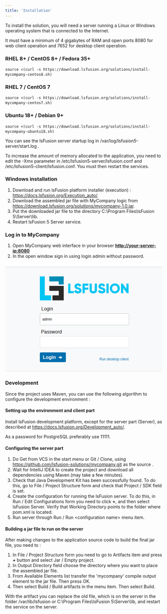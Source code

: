 ```yaml
---
title: 'Installation'
---
```


To install the solution, you will need a server running a Linux or Windows operating system that is connected to the Internet.

It must have a minimum of 4 gigabytes of RAM and open ports 8080 for web client operation and 7652 for desktop client operation.

### RHEL 8+ / CentOS 8+ / Fedora 35+
```
source <(curl -s https://download.lsfusion.org/solutions/install-mycompany-centos8.sh)
```

### RHEL 7 / CentOS 7
```
source <(curl -s https://download.lsfusion.org/solutions/install-mycompany-centos7.sh)
```

### Ubuntu 18+ / Debian 9+
```
source <(curl -s https://download.lsfusion.org/solutions/install-mycompany-ubuntu18.sh)
```

You can see the lsFusion server startup log in /var/log/lsfusion5-server/start.log .

To increase the amount of memory allocated to the application, you need to edit the -Xmx parameter in /etc/lsfusion5-server/lsfusion.conf and /etc/lsfusion5-client/lsfusion.conf. You must then restart the services.

### Windows installation

1. Download and run lsFusion platform installer (execution) : https://docs.lsfusion.org/Execution_auto/.
2. Download the assembled jar file with MyCompany logic from https://download.lsfusion.org/solutions/mycompany-1.0.jar.
3. Put the downloaded jar file to the directory C:\Program Files\lsFusion 5\Server\lib.
4. Restart lsFusion 5 Server service.

### Log in to MyCompany

1.  Open MyCompany web interface in your browser **<u><http://your-server-ip:8080></u>**
2.  In the open window sign in using login admin without password.

![](images/Installation_1.png)

### Development

Since the project uses Maven, you can use the following algorithm to configure the development environment :

#### Setting up the environment and client part

Install lsFusion development platform, except for the server part (Server), as described at https://docs.lsfusion.org/Development_auto/.

As a password for PostgreSQL preferably use 11111.

#### Configuring the server part

1. Do Get from VCS in the start menu or Git / Clone, using https://github.com/lsfusion-solutions/mycompany.git as the source .
2. Wait for IntelliJ IDEA to create the project and download all dependencies using Maven (may take a few minutes).
3. Check that Java Development Kit has been successfully found. To do this, go to File / Project Structure form and check that Project / SDK field is set.
4. Create the configuration for running the lsFusion server. To do this, in Run / Edit Configurations form you need to click **+**, and then select lsFusion Server. Verify that Working Directory points to the folder where pom.xml is located.
5. Run server through Run / Run <configuration name\> menu item.

#### Building a jar file to run on the server

After making changes to the application source code to build the final jar file, you need to :

1. In File / Project Structure form you need to go to Artifacts item and press **+** button and select Jar / Empty project.
2. In Output Directory field choose the directory where you want to place the assembled jar file.
3. From Available Elements list transfer the 'mycompany' compile output element to the jar file. Then press OK.
4. Then select Build / Build artifacts in the menu item. Then select Build.

With the artifact you can replace the old file, which is on the server in the folder /var/lib/lsfusion or C:\Program Files\lsFusion 5\Server\lib, and restart the service on the server.
